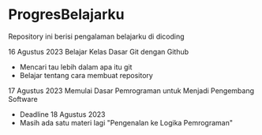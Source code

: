 # ProgresBelajarku
Repository ini berisi pengalaman belajarku di dicoding

16 Agustus 2023
Belajar Kelas Dasar Git dengan Github
* Mencari tau lebih dalam apa itu git
* Belajar tentang cara membuat repository

17 Agustus 2023
Memulai Dasar Pemrograman untuk Menjadi Pengembang Software
* Deadline 18 Agustus 2023
* Masih ada satu materi lagi "Pengenalan ke Logika Pemrograman"
  
